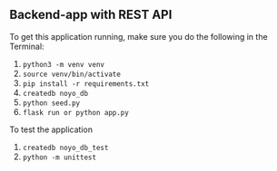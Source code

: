 ## Backend-app with REST API

To get this application running, make sure you do the following in the Terminal:

1. `python3 -m venv venv`
2. `source venv/bin/activate`
3. `pip install -r requirements.txt`
4. `createdb noyo_db`
5. `python seed.py`
6. `flask run or python app.py`

To test the application
1. `createdb noyo_db_test`
2. `python -m unittest`
